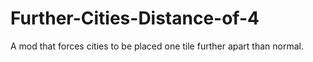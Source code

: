 # Further-Cities-Distance-of-4
A mod that forces cities to be placed one tile further apart than normal.
